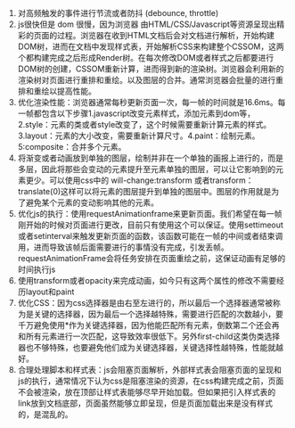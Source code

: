 
1. 对高频触发的事件进行节流或者防抖 (debounce, throttle)
2. js很快但是 dom 很慢，因为浏览器 由HTML/CSS/Javascript等资源呈现出精彩的页面的过程。浏览器在收到HTML文档后会对文档进行解析，开始构建DOM树，进而在文档中发现样式表，开始解析CSS来构建整个CSSOM，这两个都构建完成之后形成Render树。在每次修改DOM或者样式之后都要进行DOM树的创建，CSSOM重新计算，进而得到新的渲染树。浏览器会利用新的渲染树对页面进行重排和重绘。以及图层的合并。通常浏览器会批量的进行重排和重绘以提高性能。
3. 优化渲染性能：浏览器通常每秒更新页面一次，每一帧的时间就是16.6ms。每一帧都包含以下步骤1.javascript改变元素样式，添加元素到dom等，2.style：元素的类或者style改变了，这个时候需要重新计算元素的样式。3.layout：元素的大小改变，需要重新计算尺寸。4.paint：绘制元素。5:composite：合并多个元素。
4. 将渐变或者动画放到单独的图层，绘制并非在一个单独的画报上进行的，而是多层，因此将那些会变动的元素提升至元素单独的图层，可以让它影响到的元素更少。可以使用css中的 will-change:transform 或者transform：translate(0)这样可以将元素的图层提升到单独的图层中。图层的作用就是为了避免某个元素的变动影响其他的元素。
5. 优化js的执行：使用requestAnimationframe来更新页面。我们希望在每一帧刚开始的时候对页面进行更改，目前只有使用这个可以保证。使用settimeout或者setinterval来触发更新页面的函数，该函数可能在一帧的中间或者结束调用，进而导致该帧后面需要进行的事情没有完成，引发丢帧。requestAnimationFrame会将任务安排在页面重绘之前，这保证动画有足够的时间执行js
6. 使用transform或者opacity来完成动画，如今只有这两个属性的修改不需要经历layout和paint
7. 优化CSS：因为css选择器是由右至左进行的，所以最后一个选择器通常被称为是关键的选择器，因为最后一个选择越特殊，需要进行匹配的次数越小，要千万避免使用*作为关键选择器，因为他能匹配所有元素，倒数第二个还会再和所有元素进行一次匹配，这导致效率很低下。另外first-child这类伪类选择器也不够特殊，也要避免他们成为关键选择器，关键选择性越特殊，性能就越好。
8. 合理处理脚本和样式表：js会阻塞页面解析，外部样式表会阻塞页面的呈现和js的执行，通常情况下认为css是阻塞渲染的资源，在css构建完成之前，页面不会被渲染，放在顶部让样式表能够尽早开始加载。但如果把引入样式表的link放到文档底部，页面虽然能够立即呈现，但是页面加载出来是没有样式的，是混乱的。

